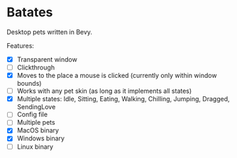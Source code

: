 # Batates

Desktop pets written in Bevy.

Features:

- [x] Transparent window
- [ ] Clickthrough
- [x] Moves to the place a mouse is clicked (currently only within window bounds)
- [ ] Works with any pet skin (as long as it implements all states)
- [x] Multiple states: Idle, Sitting, Eating, Walking, Chilling, Jumping, Dragged, SendingLove
- [ ] Config file
- [ ] Multiple pets
- [x] MacOS binary
- [x] Windows binary
- [ ] Linux binary
